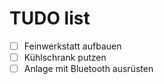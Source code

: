 # TUDO list
- [ ] Feinwerkstatt aufbauen
- [ ] Kühlschrank putzen
- [ ] Anlage mit Bluetooth ausrüsten
